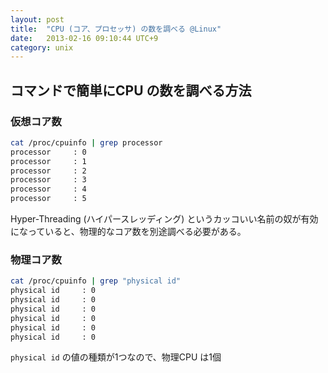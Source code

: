 ```yaml
---
layout: post
title:  "CPU (コア、プロセッサ) の数を調べる @Linux"
date:   2013-02-16 09:10:44 UTC+9
category: unix
---
```


## コマンドで簡単にCPU の数を調べる方法

### 仮想コア数

```sh
cat /proc/cpuinfo | grep processor
processor     : 0
processor     : 1
processor     : 2
processor     : 3
processor     : 4
processor     : 5
```

Hyper-Threading (ハイパースレッディング) というカッコいい名前の奴が有効になっていると、物理的なコア数を別途調べる必要がある。


### 物理コア数

```sh
cat /proc/cpuinfo | grep "physical id"
physical id     : 0
physical id     : 0
physical id     : 0
physical id     : 0
physical id     : 0
physical id     : 0
```

`physical id` の値の種類が1つなので、物理CPU は1個

